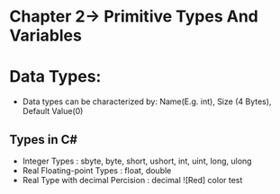 # Chapter 2-> Primitive Types And Variables

# Data Types:
- Data types can be characterized by: Name(E.g. int), Size (4 Bytes), Default Value(0)

## Types in C#
- Integer Types : sbyte, byte, short, ushort, int, uint, long, ulong
- Real Floating-point Types : float, double
- Real Type with decimal Percision : decimal
![Red] color test